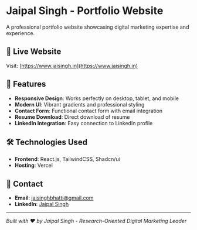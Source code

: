 # Jaipal Singh - Portfolio Website

A professional portfolio website showcasing digital marketing expertise and experience.

## 🚀 Live Website
Visit: [https://www.jaisingh.in](https://www.jaisingh.in)

## 🌟 Features
- **Responsive Design**: Works perfectly on desktop, tablet, and mobile
- **Modern UI**: Vibrant gradients and professional styling
- **Contact Form**: Functional contact form with email integration
- **Resume Download**: Direct download of resume
- **LinkedIn Integration**: Easy connection to LinkedIn profile

## 🛠️ Technologies Used
- **Frontend**: React.js, TailwindCSS, Shadcn/ui
- **Hosting**: Vercel

## 📧 Contact
- **Email**: jaisinghbhatti@gmail.com
- **LinkedIn**: [Jaipal Singh](https://www.linkedin.com/in/singh-jaipal/)

---

*Built with ❤️ by Jaipal Singh - Research-Oriented Digital Marketing Leader*